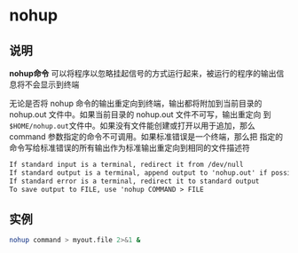 # **nohup**

## 说明

**nohup命令** 可以将程序以忽略挂起信号的方式运行起来，被运行的程序的输出信息将不会显示到终端

无论是否将 nohup 命令的输出重定向到终端，输出都将附加到当前目录的 nohup.out 文件中。如果当前目录的 nohup.out 文件不可写，输出重定向
到`$HOME/nohup.out`文件中。如果没有文件能创建或打开以用于追加，那么 command 参数指定的命令不可调用。如果标准错误是一个终端，那么把
指定的命令写给标准错误的所有输出作为标准输出重定向到相同的文件描述符

```markdown
If standard input is a terminal, redirect it from /dev/null
If standard output is a terminal, append output to 'nohup.out' if possible,'$HOME/nohup.out' otherwise
If standard error is a terminal, redirect it to standard output
To save output to FILE, use 'nohup COMMAND > FILE
```

## 实例

```bash
nohup command > myout.file 2>&1 &
```
